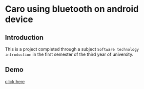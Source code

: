 # 
# Caro using bluetooth on android device
## Introduction
This is a project completed through a subject `Software technology introduction` in the first semester of the third year of university.


## Demo

[click here](https://www.youtube.com/watch?v=yNo8FtCf6-A)

